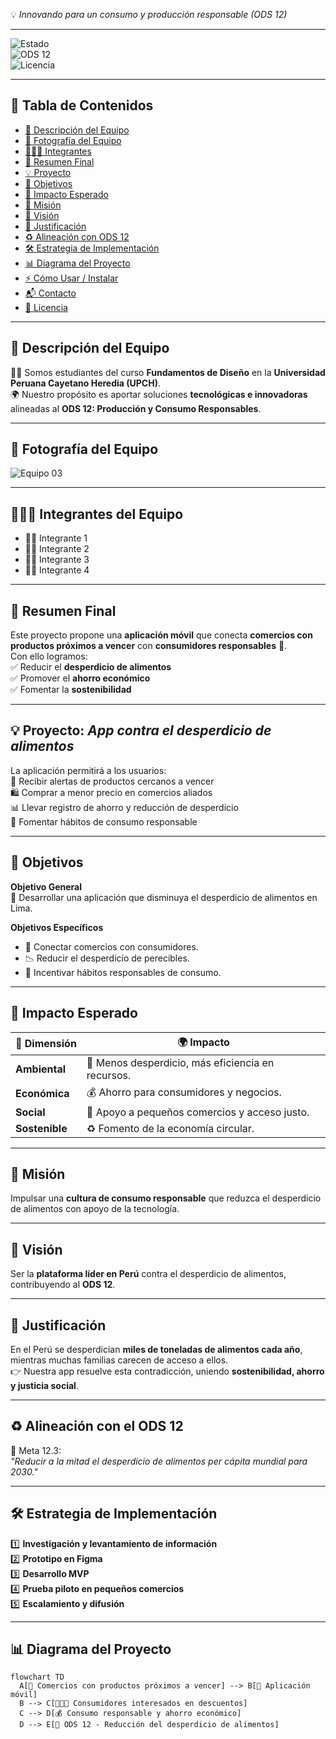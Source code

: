 💡 *Innovando para un consumo y producción responsable (ODS 12)*

---

![Estado](https://img.shields.io/badge/Estado-En%20Desarrollo-orange?style=for-the-badge&logo=github)  
![ODS 12](https://img.shields.io/badge/ODS-12%20Producción%20y%20Consumo%20Responsables-brightgreen?style=for-the-badge&logo=leaflet)  
![Licencia](https://img.shields.io/badge/Licencia-MIT-blue?style=for-the-badge&logo=open-source-initiative)

---

## 📑 Tabla de Contenidos
- [👥 Descripción del Equipo](#-descripción-del-equipo)
- [📸 Fotografía del Equipo](#-fotografía-del-equipo)
- [🧑‍🤝‍🧑 Integrantes](#-integrantes-del-equipo)
- [📘 Resumen Final](#-resumen-final)
- [💡 Proyecto](#-proyecto-aplicación-para-reducir-el-desperdicio-de-alimentos)
- [🎯 Objetivos](#-objetivos)
- [🌱 Impacto Esperado](#-impacto-esperado)
- [🚀 Misión](#-misión)
- [🔮 Visión](#-visión)
- [📌 Justificación](#-justificación)
- [♻️ Alineación con ODS 12](#-alineación-con-el-ods-12)
- [🛠 Estrategia de Implementación](#-estrategia-de-implementación)
- [📊 Diagrama del Proyecto](#-diagrama-del-proyecto)
- [⚡ Cómo Usar / Instalar](#-cómo-usar--instalar)
- [📬 Contacto](#-contacto)
- [📜 Licencia](#-licencia)

---

## 👥 Descripción del Equipo
👨‍🎓 Somos estudiantes del curso **Fundamentos de Diseño** en la **Universidad Peruana Cayetano Heredia (UPCH)**.  
🌍 Nuestro propósito es aportar soluciones **tecnológicas e innovadoras** alineadas al **ODS 12: Producción y Consumo Responsables**.

---

## 📸 Fotografía del Equipo
![Equipo 03](C:\Users\pedro\OneDrive\Documentos\GitHub\Equipo_03\Recursos\Imágenes)

---

## 🧑‍🤝‍🧑 Integrantes del Equipo
- 👩‍🎓 Integrante 1  
- 👨‍🎓 Integrante 2  
- 👩‍🎓 Integrante 3  
- 👨‍🎓 Integrante 4  

---

## 📘 Resumen Final
Este proyecto propone una **aplicación móvil** que conecta **comercios con productos próximos a vencer** con **consumidores responsables** 🛒.  
Con ello logramos:  
✅ Reducir el **desperdicio de alimentos**  
✅ Promover el **ahorro económico**  
✅ Fomentar la **sostenibilidad**  

---

## 💡 Proyecto: *App contra el desperdicio de alimentos*
La aplicación permitirá a los usuarios:  
🔔 Recibir alertas de productos cercanos a vencer  
🛍 Comprar a menor precio en comercios aliados  
📊 Llevar registro de ahorro y reducción de desperdicio  
🌱 Fomentar hábitos de consumo responsable  

---

## 🎯 Objetivos
**Objetivo General**  
📌 Desarrollar una aplicación que disminuya el desperdicio de alimentos en Lima.  

**Objetivos Específicos**  
- 🛒 Conectar comercios con consumidores.  
- 📉 Reducir el desperdicio de perecibles.  
- 📲 Incentivar hábitos responsables de consumo.  

---

## 🌱 Impacto Esperado
| 🌱 Dimensión   | 🌍 Impacto |
|----------------|------------|
| **Ambiental**  | 🌿 Menos desperdicio, más eficiencia en recursos. |
| **Económica**  | 💰 Ahorro para consumidores y negocios. |
| **Social**     | 🤝 Apoyo a pequeños comercios y acceso justo. |
| **Sostenible** | ♻️ Fomento de la economía circular. |

---

## 🚀 Misión
Impulsar una **cultura de consumo responsable** que reduzca el desperdicio de alimentos con apoyo de la tecnología.

---

## 🔮 Visión
Ser la **plataforma líder en Perú** contra el desperdicio de alimentos, contribuyendo al **ODS 12**.

---

## 📌 Justificación
En el Perú se desperdician **miles de toneladas de alimentos cada año**, mientras muchas familias carecen de acceso a ellos.  
👉 Nuestra app resuelve esta contradicción, uniendo **sostenibilidad, ahorro y justicia social**.

---

## ♻️ Alineación con el ODS 12
📌 Meta 12.3:  
*"Reducir a la mitad el desperdicio de alimentos per cápita mundial para 2030."*

---

## 🛠 Estrategia de Implementación
1️⃣ **Investigación y levantamiento de información**  
2️⃣ **Prototipo en Figma**  
3️⃣ **Desarrollo MVP**  
4️⃣ **Prueba piloto en pequeños comercios**  
5️⃣ **Escalamiento y difusión**  

---

## 📊 Diagrama del Proyecto
```mermaid
flowchart TD
  A[🥦 Comercios con productos próximos a vencer] --> B[📲 Aplicación móvil]
  B --> C[👩‍👩‍👦 Consumidores interesados en descuentos]
  C --> D[💰 Consumo responsable y ahorro económico]
  D --> E[🌱 ODS 12 - Reducción del desperdicio de alimentos]

